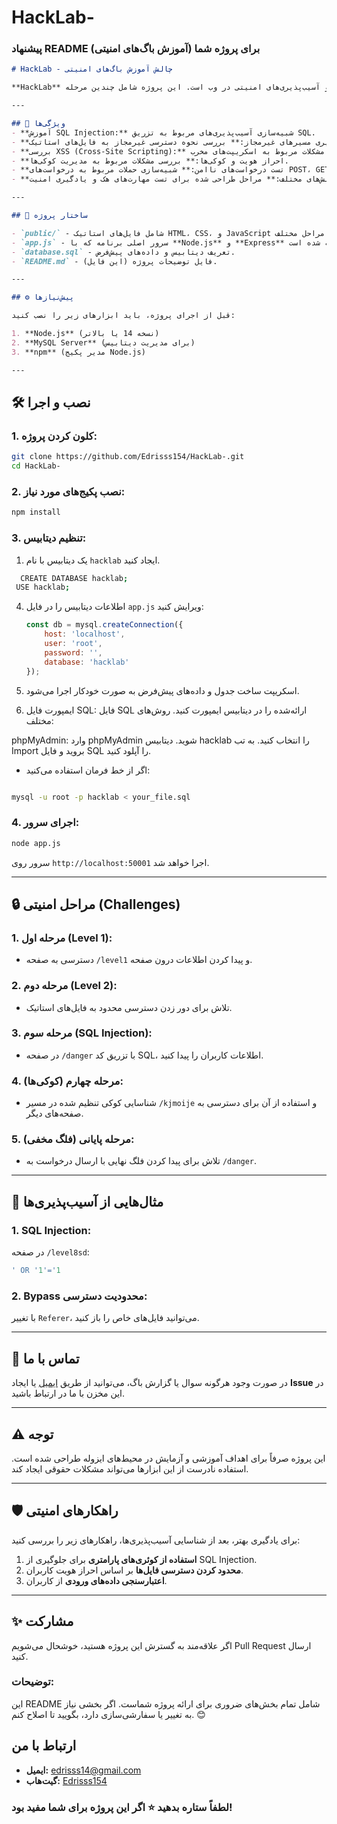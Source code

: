# HackLab-
### پیشنهاد README برای پروژه شما (آموزش باگ‌های امنیتی)

```markdown
# HackLab - چالش آموزش باگ‌های امنیتی

**HackLab** یک پروژه آموزشی برای آشنایی با انواع باگ‌ها و آسیب‌پذیری‌های امنیتی در وب است. این پروژه شامل چندین مرحله (Level) طراحی شده است که کاربران با بررسی کدها و اجرای آزمایشات می‌توانند مشکلات امنیتی را پیدا کرده و یاد بگیرند چگونه از آنها اجتناب کنند.

---

## 🚀 ویژگی‌ها
- **آموزش SQL Injection:** شبیه‌سازی آسیب‌پذیری‌های مربوط به تزریق SQL.
- **آسیب‌پذیری مسیرهای غیرمجاز:** بررسی نحوه دسترسی غیرمجاز به فایل‌های استاتیک.
- **بررسی XSS (Cross-Site Scripting):** شناسایی و رفع مشکلات مربوط به اسکریپت‌های مخرب.
- **احراز هویت و کوکی‌ها:** بررسی مشکلات مربوط به مدیریت کوکی‌ها.
- **تست درخواست‌های ناامن:** شبیه‌سازی حملات مربوط به درخواست‌های POST، GET، و PUT.
- **چالش‌های مختلف:** مراحل طراحی شده برای تست مهارت‌های هک و یادگیری امنیت.

---

## 📂 ساختار پروژه

- `public/` - شامل فایل‌های استاتیک HTML، CSS، و JavaScript برای مراحل مختلف.
- `app.js` - سرور اصلی برنامه که با **Node.js** و **Express** نوشته شده است.
- `database.sql` - تعریف دیتابیس و داده‌های پیش‌فرض.
- `README.md` - فایل توضیحات پروژه (این فایل).

---

## ⚙️ پیش‌نیازها

قبل از اجرای پروژه، باید ابزارهای زیر را نصب کنید:

1. **Node.js** (نسخه 14 یا بالاتر)
2. **MySQL Server** (برای مدیریت دیتابیس)
3. **npm** (مدیر پکیج Node.js)

---


```
## 🛠️ نصب و اجرا

### 1. کلون کردن پروژه:
```bash
git clone https://github.com/Edrisss154/HackLab-.git
cd HackLab-
```

### 2. نصب پکیج‌های مورد نیاز:

```bash
npm install
```

### 3. تنظیم دیتابیس:
1. یک دیتابیس با نام `hacklab` ایجاد کنید.
 ```bash
   CREATE DATABASE hacklab;
  USE hacklab;
```
  
4. اطلاعات دیتابیس را در فایل `app.js` ویرایش کنید:
   ```javascript
   const db = mysql.createConnection({
       host: 'localhost',
       user: 'root',
       password: '',
       database: 'hacklab'
   });
   ```
   
5. اسکریپت ساخت جدول و داده‌های پیش‌فرض به صورت خودکار اجرا می‌شود.
   
6. ایمپورت فایل SQL:
فایل SQL ارائه‌شده را در دیتابیس ایمپورت کنید. روش‌های مختلف:

phpMyAdmin:
وارد phpMyAdmin شوید.
دیتابیس hacklab را انتخاب کنید.
به تب Import بروید و فایل SQL را آپلود کنید.

* اگر از خط فرمان استفاده می‌کنید:
```bash

mysql -u root -p hacklab < your_file.sql
```

### 4. اجرای سرور:
```bash
node app.js
```

سرور روی `http://localhost:50001` اجرا خواهد شد.

---

## 🔒 مراحل امنیتی (Challenges)

### 1. **مرحله اول (Level 1):**
   - دسترسی به صفحه `/level1` و پیدا کردن اطلاعات درون صفحه.

### 2. **مرحله دوم (Level 2):**
   - تلاش برای دور زدن دسترسی محدود به فایل‌های استاتیک.

### 3. **مرحله سوم (SQL Injection):**
   - در صفحه `/danger` با تزریق کد SQL، اطلاعات کاربران را پیدا کنید.

### 4. **مرحله چهارم (کوکی‌ها):**
   - شناسایی کوکی تنظیم شده در مسیر `/kjmoije` و استفاده از آن برای دسترسی به صفحه‌های دیگر.

### 5. **مرحله پایانی (فلگ مخفی):**
   - تلاش برای پیدا کردن فلگ نهایی با ارسال درخواست به `/danger`.

---

## 📄 مثال‌هایی از آسیب‌پذیری‌ها

### 1. **SQL Injection:**
در صفحه `/level8sd`:
```sql
' OR '1'='1
```

### 2. **Bypass محدودیت دسترسی:**
با تغییر `Referer`، می‌توانید فایل‌های خاص را باز کنید.

---

## 📧 تماس با ما
در صورت وجود هرگونه سوال یا گزارش باگ، می‌توانید از طریق [ایمیل](mailto:edrisss154@gmail.com) یا ایجاد **Issue** در این مخزن با ما در ارتباط باشید.

---

## ⚠️ توجه
این پروژه صرفاً برای اهداف آموزشی و آزمایش در محیط‌های ایزوله طراحی شده است. استفاده نادرست از این ابزارها می‌تواند مشکلات حقوقی ایجاد کند.

---

## 🛡️ راهکارهای امنیتی
برای یادگیری بهتر، بعد از شناسایی آسیب‌پذیری‌ها، راهکارهای زیر را بررسی کنید:
1. **استفاده از کوئری‌های پارامتری** برای جلوگیری از SQL Injection.
2. **محدود کردن دسترسی فایل‌ها** بر اساس احراز هویت کاربران.
3. **اعتبارسنجی داده‌های ورودی** از کاربران.

---

## ✨ مشارکت
اگر علاقه‌مند به گسترش این پروژه هستید، خوشحال می‌شویم Pull Request ارسال کنید.


### توضیحات:
این README شامل تمام بخش‌های ضروری برای ارائه پروژه شماست. اگر بخشی نیاز به تغییر یا سفارشی‌سازی دارد، بگویید تا اصلاح کنم. 😊

## **ارتباط با من**
- **ایمیل:** [edrisss14@gmail.com](mailto:your-email@example.com)
- **گیت‌هاب:** [Edrisss154](https://github.com/Edrisss154)



### **لطفاً ستاره بدهید ⭐️ اگر این پروژه برای شما مفید بود!**
